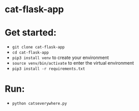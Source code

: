 # cat-flask-app

# Get started:
- ```git clone cat-flask-app```
- ```cd cat-flask-app```
- ```pip3 install venv``` to create your environment
- ```source venv/bin/activate``` to enter the virtual environment
- ```pip3 install -r requirements.txt```

# Run:
- ```python catseverywhere.py```
